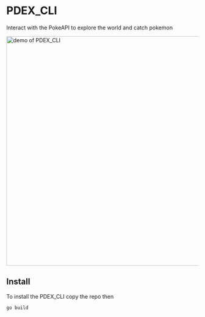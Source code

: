 # PDEX_CLI

Interact with the PokeAPI to explore the world and catch pokemon

<img alt="demo of PDEX_CLI" src="https://github.com/JWSch4fer/PDEX_CLI/demo/demo.gif" width="600" />

## Install
To install the PDEX_CLI copy the repo then
```sh
go build
```
